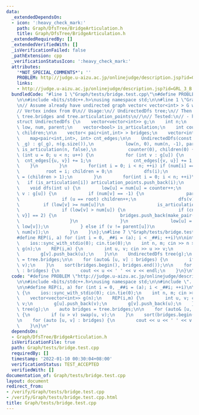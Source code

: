 ```yaml
---
data:
  _extendedDependsOn:
  - icon: ':heavy_check_mark:'
    path: Graph/DfsTree/BridgeArticulation.h
    title: Graph/DfsTree/BridgeArticulation.h
  _extendedRequiredBy: []
  _extendedVerifiedWith: []
  _isVerificationFailed: false
  _pathExtension: cpp
  _verificationStatusIcon: ':heavy_check_mark:'
  attributes:
    '*NOT_SPECIAL_COMMENTS*': ''
    PROBLEM: http://judge.u-aizu.ac.jp/onlinejudge/description.jsp?id=GRL_3_B
    links:
    - http://judge.u-aizu.ac.jp/onlinejudge/description.jsp?id=GRL_3_B
  bundledCode: "#line 1 \"Graph/tests/bridge.test.cpp\"\n#define PROBLEM \"http://judge.u-aizu.ac.jp/onlinejudge/description.jsp?id=GRL_3_B\"\
    \n\n#include <bits/stdc++.h>\nusing namespace std;\n\n#line 1 \"Graph/DfsTree/BridgeArticulation.h\"\
    \n// Assume already have undirected graph vector< vector<int> > G with V vertices\n\
    // Vertex index from 0\n// Usage:\n// UndirectedDfs tree;\n// Then you can use\
    \ tree.bridges and tree.articulation_points\n//\n// Tested:\n// - https://judge.yosupo.jp/problem/two_edge_connected_components\n\
    struct UndirectedDfs {\n    vector<vector<int>> g;\n    int n;\n    vector<int>\
    \ low, num, parent;\n    vector<bool> is_articulation;\n    int counter, root,\
    \ children;\n\n    vector< pair<int,int> > bridges;\n    vector<int> articulation_points;\n\
    \    map<pair<int,int>, int> cnt_edges;\n\n    UndirectedDfs(const vector<vector<int>>&\
    \ _g) : g(_g), n(g.size()),\n            low(n, 0), num(n, -1), parent(n, 0),\
    \ is_articulation(n, false),\n            counter(0), children(0) {\n        for\
    \ (int u = 0; u < n; u++) {\n            for (int v : g[u]) {\n              \
    \  cnt_edges[{u, v}] += 1;\n                cnt_edges[{v, u}] += 1;\n        \
    \    }\n        }\n        for(int i = 0; i < n; ++i) if (num[i] == -1) {\n  \
    \          root = i; children = 0;\n            dfs(i);\n            is_articulation[root]\
    \ = (children > 1);\n        }\n        for(int i = 0; i < n; ++i)\n         \
    \   if (is_articulation[i]) articulation_points.push_back(i);\n    }\nprivate:\n\
    \    void dfs(int u) {\n        low[u] = num[u] = counter++;\n        for (int\
    \ v : g[u]) {\n            if (num[v] == -1) {\n                parent[v] = u;\n\
    \                if (u == root) children++;\n                dfs(v);\n       \
    \         if (low[v] >= num[u])\n                    is_articulation[u] = true;\n\
    \                if (low[v] > num[u]) {\n                    if (cnt_edges[{u,\
    \ v}] == 2) {\n                        bridges.push_back(make_pair(u, v));\n \
    \                   }\n                }\n                low[u] = min(low[u],\
    \ low[v]);\n            } else if (v != parent[u])\n                low[u] = min(low[u],\
    \ num[v]);\n        }\n    }\n};\n#line 7 \"Graph/tests/bridge.test.cpp\"\n\n\
    #define REP(i, a) for (int i = 0, _##i = (a); i < _##i; ++i)\n\nint main() {\n\
    \    ios::sync_with_stdio(0); cin.tie(0);\n    int n, m; cin >> n >> m;\n    vector<vector<int>>\
    \ g(n);\n    REP(i,m) {\n        int u, v; cin >> u >> v;\n        g[u].push_back(v);\n\
    \        g[v].push_back(u);\n    }\n\n    UndirectedDfs tree(g);\n    auto bridges\
    \ = tree.bridges;\n\n    for (auto& [u, v] : bridges) {\n        if (u > v) swap(u,\
    \ v);\n    }\n    sort(bridges.begin(), bridges.end());\n\n    for (auto [u, v]\
    \ : bridges) {\n        cout << u << ' ' << v << endl;\n    }\n}\n"
  code: "#define PROBLEM \"http://judge.u-aizu.ac.jp/onlinejudge/description.jsp?id=GRL_3_B\"\
    \n\n#include <bits/stdc++.h>\nusing namespace std;\n\n#include \"../DfsTree/BridgeArticulation.h\"\
    \n\n#define REP(i, a) for (int i = 0, _##i = (a); i < _##i; ++i)\n\nint main()\
    \ {\n    ios::sync_with_stdio(0); cin.tie(0);\n    int n, m; cin >> n >> m;\n\
    \    vector<vector<int>> g(n);\n    REP(i,m) {\n        int u, v; cin >> u >>\
    \ v;\n        g[u].push_back(v);\n        g[v].push_back(u);\n    }\n\n    UndirectedDfs\
    \ tree(g);\n    auto bridges = tree.bridges;\n\n    for (auto& [u, v] : bridges)\
    \ {\n        if (u > v) swap(u, v);\n    }\n    sort(bridges.begin(), bridges.end());\n\
    \n    for (auto [u, v] : bridges) {\n        cout << u << ' ' << v << endl;\n\
    \    }\n}\n"
  dependsOn:
  - Graph/DfsTree/BridgeArticulation.h
  isVerificationFile: true
  path: Graph/tests/bridge.test.cpp
  requiredBy: []
  timestamp: '2022-01-10 00:30:04+08:00'
  verificationStatus: TEST_ACCEPTED
  verifiedWith: []
documentation_of: Graph/tests/bridge.test.cpp
layout: document
redirect_from:
- /verify/Graph/tests/bridge.test.cpp
- /verify/Graph/tests/bridge.test.cpp.html
title: Graph/tests/bridge.test.cpp
---
```

